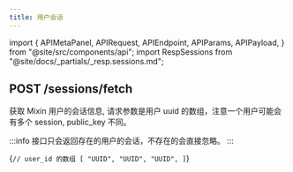 ```yaml
---
title: 用户会话
---
```


import {
  APIMetaPanel,
  APIRequest,
  APIEndpoint,
  APIParams,
  APIPayload,
} from "@site/src/components/api";
import RespSessions from "@site/docs/_partials/_resp.sessions.md";

## POST /sessions/fetch

获取 Mixin 用户的会话信息, 请求参数是用户 uuid 的数组，注意一个用户可能会有多个 session, public_key 不同。

:::info
接口只会返回存在的用户的会话，不存在的会直接忽略。
:::

<APIEndpoint url="/sessions/fetch" />

<APIPayload>{`
// user_id 的数组
[
  "UUID",
  "UUID",
  "UUID",
]
`}</APIPayload>

<APIRequest
  title="Read sessions"
  method="POST"
  url="/sessions/fetch --data '[&quot;06aed1e3-bd77-4a59-991a-5bb5ae6fbb09&quot;]'"
/>

<RespSessions />
